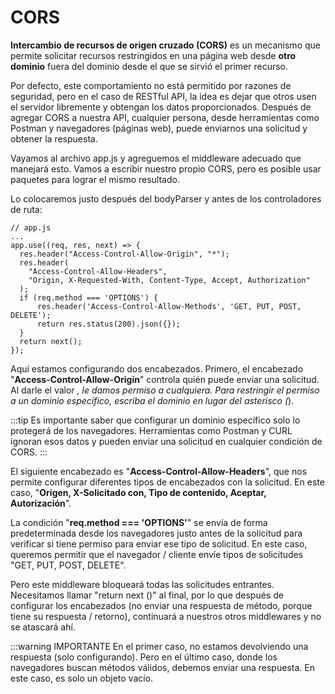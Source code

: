 # CORS

**Intercambio de recursos de origen cruzado (CORS)** es un mecanismo que permite solicitar recursos restringidos en una página web desde **otro dominio** fuera del dominio desde el que se sirvió el primer recurso.

Por defecto, este comportamiento no está permitido por razones de seguridad, pero en el caso de RESTful API, la idea es dejar que otros usen el servidor libremente y obtengan los datos proporcionados. Después de agregar CORS a nuestra API, cualquier persona, desde herramientas como Postman y navegadores (páginas web), puede enviarnos una solicitud y obtener la respuesta.

Vayamos al archivo app.js y agreguemos el middleware adecuado que manejará esto. Vamos a escribir nuestro propio CORS, pero es posible usar paquetes para lograr el mismo resultado.

Lo colocaremos justo después del bodyParser y antes de los controladores de ruta:
```JS
// app.js
...
app.use((req, res, next) => {
  res.header("Access-Control-Allow-Origin", "*");
  res.header(
    "Access-Control-Allow-Headers",
    "Origin, X-Requested-With, Content-Type, Accept, Authorization"
  );
  if (req.method === 'OPTIONS') {
      res.header('Access-Control-Allow-Methods', 'GET, PUT, POST, DELETE');
      return res.status(200).json({});
  }
  return next();
});

```


Aquí estamos configurando dos encabezados. Primero, el encabezado "**Access-Control-Allow-Origin**" controla quién puede enviar una solicitud. Al darle el valor *, le damos permiso a cualquiera. Para restringir el permiso a un dominio específico, escriba el dominio en lugar del asterisco (*).

:::tip
Es importante saber que configurar un dominio específico solo lo protegerá de los navegadores. Herramientas como Postman y CURL ignoran esos datos y pueden enviar una solicitud en cualquier condición de CORS.
:::

El siguiente encabezado es "**Access-Control-Allow-Headers**", que nos permite configurar diferentes tipos de encabezados con la solicitud. En este caso, "**Origen, X-Solicitado con, Tipo de contenido, Aceptar, Autorización**".

La condición "**req.method === 'OPTIONS'**" se envía de forma predeterminada desde los navegadores justo antes de la solicitud para verificar si tiene permiso para enviar ese tipo de solicitud. En este caso, queremos permitir que el navegador / cliente envíe tipos de solicitudes "GET, PUT, POST, DELETE".

Pero este middleware bloqueará todas las solicitudes entrantes. Necesitamos llamar "return next ()" al final, por lo que después de configurar los encabezados (no enviar una respuesta de método, porque tiene su respuesta / retorno), continuará a nuestros otros middlewares y no se atascará ahí.

:::warning IMPORTANTE
En el primer caso, no estamos devolviendo una respuesta (solo configurando). Pero en el último caso, donde los navegadores buscan métodos válidos, debemos enviar una respuesta. En este caso, es solo un objeto vacío.